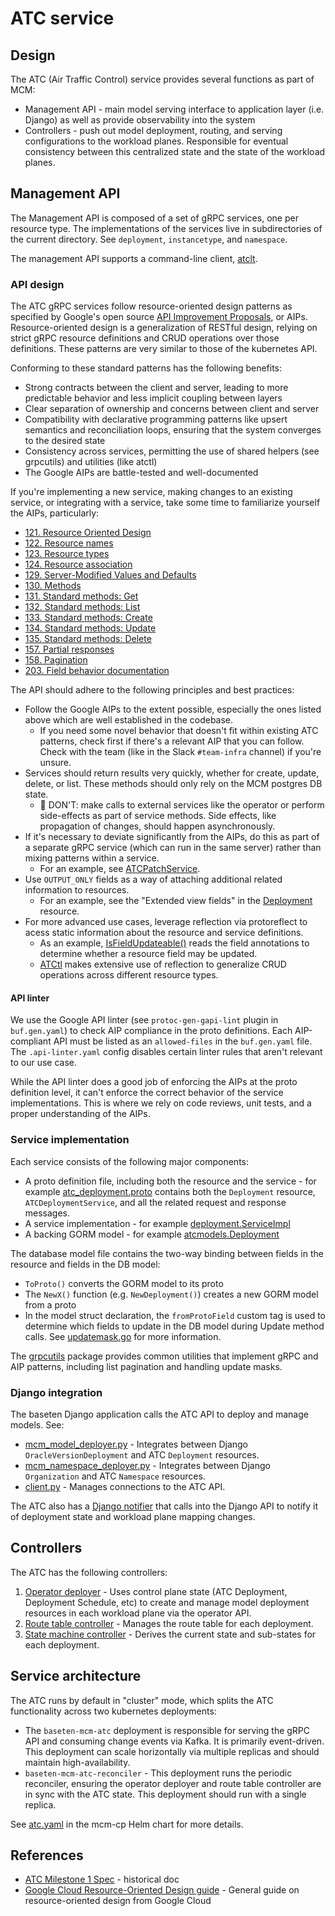 # ATC service

## Design

The ATC (Air Traffic Control) service provides several functions as part of MCM:

- Management API - main model serving interface to application layer (i.e. Django) as well as provide observability into the system
- Controllers - push out model deployment, routing, and serving configurations to the workload planes. Responsible for eventual consistency between this centralized state and the state of the workload planes.

## Management API

The Management API is composed of a set of gRPC services, one per resource type. The implementations of the services live in subdirectories of the current directory. See `deployment`, `instancetype`, and `namespace`.

The management API supports a command-line client, [atclt](../../../cmd/atctl/README.md).

### API design

The ATC gRPC services follow resource-oriented design patterns as specified by Google's open source [API Improvement Proposals](https://google.aip.dev/general), or AIPs. Resource-oriented design is a generalization of RESTful design, relying on strict gRPC resource definitions and CRUD operations over those definitions. These patterns are very similar to those of the kubernetes API.

Conforming to these standard patterns has the following benefits:

- Strong contracts between the client and server, leading to more predictable behavior and less implicit coupling between layers
- Clear separation of ownership and concerns between client and server
- Compatibility with declarative programming patterns like upsert semantics and reconciliation loops, ensuring that the system converges to the desired state
- Consistency across services, permitting the use of shared helpers (see grpcutils) and utilities (like atctl)
- The Google AIPs are battle-tested and well-documented

If you're implementing a new service, making changes to an existing service, or integrating with a service, take some time to familiarize yourself the AIPs, particularly:

- [121. Resource Oriented Design](https://google.aip.dev/121)
- [122. Resource names](https://google.aip.dev/122)
- [123. Resource types](https://google.aip.dev/123)
- [124. Resource association](https://google.aip.dev/124)
- [129. Server-Modified Values and Defaults](https://google.aip.dev/129)
- [130. Methods](https://google.aip.dev/130)
- [131. Standard methods: Get](https://google.aip.dev/131)
- [132. Standard methods: List](https://google.aip.dev/132)
- [133. Standard methods: Create](https://google.aip.dev/133)
- [134. Standard methods: Update](https://google.aip.dev/134)
- [135. Standard methods: Delete](https://google.aip.dev/135)
- [157. Partial responses](https://google.aip.dev/157)
- [158. Pagination](https://google.aip.dev/158)
- [203. Field behavior documentation](https://google.aip.dev/203)

The API should adhere to the following principles and best practices:

- Follow the Google AIPs to the extent possible, especially the ones listed above which are well established in the codebase.
  - If you need some novel behavior that doesn't fit within existing ATC patterns, check first if there's a relevant AIP that you can follow. Check with the team (like in the Slack `#team-infra` channel) if you're unsure.
- Services should return results very quickly, whether for create, update, delete, or list. These methods should only rely on the MCM postgres DB state.
  - 🙅 DON'T: make calls to external services like the operator or perform side-effects as part of service methods. Side effects, like propagation of changes, should happen asynchronously.
- If it's necessary to deviate significantly from the AIPs, do this as part of a separate gRPC service (which can run in the same server) rather than mixing patterns within a service.
  - For an example, see [ATCPatchService](../../../mcm_protos/v1/atc_patch.proto).
- Use `OUTPUT_ONLY` fields as a way of attaching additional related information to resources.
  - For an example, see the "Extended view fields" in the [Deployment](../../../mcm_protos/v1/atc_deployment.proto) resource.
- For more advanced use cases, leverage reflection via protoreflect to acess static information about the resource and service definitions.
  - As an example, [IsFieldUpdateable()](grpcutils/updatemask.go) reads the field annotations to determine whether a resource field may be updated.
  - [ATCtl](../../../cmd/atctl/README.md) makes extensive use of reflection to generalize CRUD operations across different resource types.

#### API linter

We use the Google API linter (see `protoc-gen-gapi-lint` plugin in `buf.gen.yaml`) to check AIP compliance in the proto definitions. Each AIP-compliant API must be listed as an `allowed-files` in the `buf.gen.yaml` file. The `.api-linter.yaml` config disables certain linter rules that aren't relevant to our use case.

While the API linter does a good job of enforcing the AIPs at the proto definition level, it can't enforce the correct behavior of the service implementations. This is where we rely on code reviews, unit tests, and a proper understanding of the AIPs.

### Service implementation

Each service consists of the following major components:

- A proto definition file, including both the resource and the service - for example [atc_deployment.proto](../../../mcm_protos/v1/atc_deployment.proto) contains both the `Deployment` resource, `ATCDeploymentService`, and all the related request and response messages.
- A service implementation - for example [deployment.ServiceImpl](deployment/service.go)
- A backing GORM model - for example [atcmodels.Deployment](../../../state/models/v1/atc/deployment.go)

The database model file contains the two-way binding between fields in the resource and fields in the DB model:

- `ToProto()` converts the GORM model to its proto
- The `NewX()` function (e.g. `NewDeployment()`) creates a new GORM model from a proto
- In the model struct declaration, the `fromProtoField` custom tag is used to determine which fields to update in the DB model during Update method calls. See [updatemask.go](./grpcutils/updatemask.go) for more information.

The [grpcutils](./grpcutils/) package provides common utilities that implement gRPC and AIP patterns, including list pagination and handling update masks.

### Django integration

The baseten Django application calls the ATC API to deploy and manage models. See:

- [mcm_model_deployer.py](../../../../../backend/oracles/model_deployer/mcm/mcm_model_deployer.py) - Integrates between Django `OracleVersionDeployment` and ATC `Deployment` resources.
- [mcm_namespace_deployer.py](../../../../../backend/oracles/model_deployer/mcm/mcm_namespace_deployer.py) - Integrates between Django `Organization` and ATC `Namespace` resources.
- [client.py](../../../../../backend/oracles/model_deployer/mcm/client.py) - Manages connections to the ATC API.

The ATC also has a [Django notifier](../../../services/v1/atc/django/notifier.go) that calls into the Django API to notify it of deployment state and workload plane mapping changes.

## Controllers

The ATC has the following controllers:

1. [Operator deployer](./operator/deployer/deployer.go) - Uses control plane state (ATC Deployment, Deployment Schedule, etc) to create and manage model deployment resources in each workload plane via the operator API.
2. [Route table controller](./routing/routing.go) - Manages the route table for each deployment.
3. [State machine controller](./statemachine/statemachine.go) - Derives the current state and sub-states for each deployment.

## Service architecture

The ATC runs by default in "cluster" mode, which splits the ATC functionality across two kubernetes deployments:

- The `baseten-mcm-atc` deployment is responsible for serving the gRPC API and consuming change events via Kafka. It is primarily event-driven. This deployment can scale horizontally via multiple replicas and should maintain high-availability.
- `baseten-mcm-atc-reconciler` - This deployment runs the periodic reconciler, ensuring the operator deployer and route table controller are in sync with the ATC state. This deployment should run with a single replica.

See [atc.yaml](../../../../../helm/charts/mcm-cp/templates/atc.yaml) in the mcm-cp Helm chart for more details.

## References

- [ATC Milestone 1 Spec](https://www.notion.so/ml-infra/ATC-Milestone-1-Spec-76165d462bac42d6bcfa771130ac3045?pvs=4) - historical doc
- [Google Cloud Resource-Oriented Design guide](https://cloud.google.com/apis/design/) - General guide on resource-oriented design from Google Cloud
